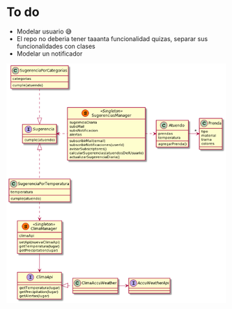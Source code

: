 # To do
- Modelar usuario 😅
- El repo no deberia tener taaanta funcionalidad quizas, separar sus funcionalidades con clases
- Modelar un notificador


![Diagrama](/QMP6/diagrama.png)
